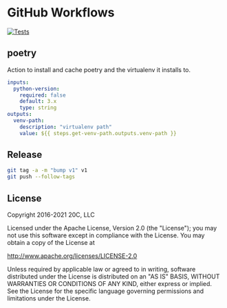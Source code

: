 
# GitHub Workflows


[![Tests](https://github.com/20c/workflows/workflows/ci/badge.svg)](https://github.com/20c/workflows/actions/workflows/ci.yaml)


## poetry

Action to install and cache poetry and the virtualenv it installs to.

```yaml
inputs:
  python-version:
    required: false
    default: 3.x
    type: string
outputs:
  venv-path:
    description: "virtualenv path"
    value: ${{ steps.get-venv-path.outputs.venv-path }}
```

## Release

```sh
git tag -a -m "bump v1" v1
git push --follow-tags
```

## License

Copyright 2016-2021 20C, LLC

Licensed under the Apache License, Version 2.0 (the "License");
you may not use this software except in compliance with the License.
You may obtain a copy of the License at

   http://www.apache.org/licenses/LICENSE-2.0

Unless required by applicable law or agreed to in writing, software
distributed under the License is distributed on an "AS IS" BASIS,
WITHOUT WARRANTIES OR CONDITIONS OF ANY KIND, either express or implied.
See the License for the specific language governing permissions and
limitations under the License.
